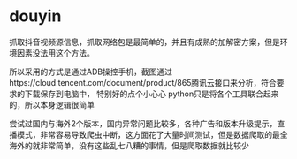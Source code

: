 # douyin
抓取抖音视频源信息，抓取网络包是最简单的，并且有成熟的加解密方案，但是环境因素没法用这个方法。

所以采用的方式是通过ADB操控手机，截图通过https://cloud.tencent.com/document/product/865腾讯云接口来分析，符合要求的下载保存到电脑中，
特别好的点个小心心
python只是将各个工具联合起来的，所以本身逻辑很简单

尝试过国内与海外2个版本，国内异常问题比较多，各种广告和版本升级提示，直播模式，非常容易导致爬虫中断，这方面花了大量时间测试，但是数据爬取的最全
海外的就非常简单，没有这些乱七八糟的事情，但是爬取数据就比较少
